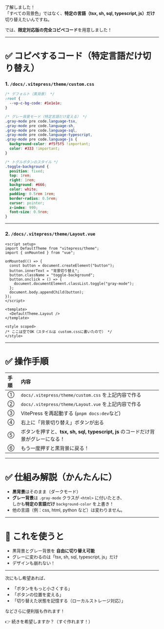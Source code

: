 了解しました！  
「すべての背景色」ではなく、**特定の言語（tsx, sh, sql, typescript, js）だけ**切り替えたいんですね。

では、**限定対応版の完全コピペコード**を用意しました！

---

# ✅ コピペするコード（特定言語だけ切り替え）

### 1. `/docs/.vitepress/theme/custom.css`

```css
/* デフォルト（黒背景） */
:root {
  --vp-c-bg-code: #1e1e1e;
}

/* グレー背景モード（特定言語だけ変える） */
.gray-mode pre code.language-tsx,
.gray-mode pre code.language-sh,
.gray-mode pre code.language-sql,
.gray-mode pre code.language-typescript,
.gray-mode pre code.language-js {
  background-color: #f5f5f5 !important;
  color: #333 !important;
}

/* トグルボタンのスタイル */
.toggle-background {
  position: fixed;
  top: 1rem;
  right: 1rem;
  background: #666;
  color: white;
  padding: 0.5rem 1rem;
  border-radius: 0.5rem;
  cursor: pointer;
  z-index: 999;
  font-size: 0.9rem;
}
```

---

### 2. `/docs/.vitepress/theme/Layout.vue`

```vue
<script setup>
import DefaultTheme from "vitepress/theme";
import { onMounted } from "vue";

onMounted(() => {
  const button = document.createElement("button");
  button.innerText = "背景切り替え";
  button.className = "toggle-background";
  button.onclick = () => {
    document.documentElement.classList.toggle("gray-mode");
  };
  document.body.appendChild(button);
});
</script>

<template>
  <DefaultTheme.Layout />
</template>

<style scoped>
/* ここは空でOK（スタイルは custom.cssに書いたので） */
</style>
```

---

# ✅ 操作手順

| 手順 | 内容                                                                              |
| :--- | :-------------------------------------------------------------------------------- |
| ①    | `docs/.vitepress/theme/custom.css` を上記内容で作る                               |
| ②    | `docs/.vitepress/theme/Layout.vue` を上記内容で作る                               |
| ③    | VitePress を再起動する (`pnpm docs:dev`など)                                      |
| ④    | 右上に「背景切り替え」ボタンが出る                                                |
| ⑤    | ボタンを押すと、**tsx, sh, sql, typescript, js** のコードだけ背景がグレーになる！ |
| ⑥    | もう一度押すと黒背景に戻る！                                                      |

---

# ✅ 仕組み解説（かんたんに）

- **黒背景**はそのまま（ダークモード）
- **グレー背景**は `.gray-mode` クラスが `<html>` に付いたとき、  
  しかも**特定の言語だけ** `background-color` を上書き！
- 他の言語（例：css, html, python など）は変わりません。

---

# 🎯 これを使うと

- 黒背景とグレー背景を **自由に切り替え可能**
- グレーに変わるのは「tsx, sh, sql, typescript, js」だけ
- デザインも崩れない！

---

次にもし希望あれば、

- 「ボタンをもっと小さくする」
- 「ボタンの位置を変える」
- 「切り替えた状態を記憶する（ローカルストレージ対応）」

などさらに便利版も作れます！

👉 続きを希望しますか？（すぐ作れます！）
